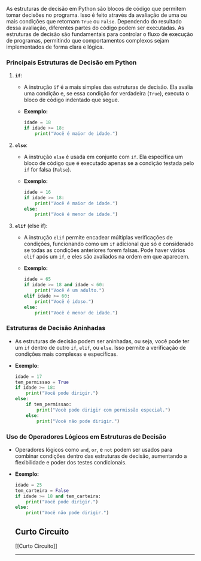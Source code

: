 As estruturas de decisão em Python são blocos de código que permitem tomar decisões no programa. Isso é feito através da avaliação de uma ou mais condições que retornam `True` ou `False`. Dependendo do resultado dessa avaliação, diferentes partes do código podem ser executadas. As estruturas de decisão são fundamentais para controlar o fluxo de execução de programas, permitindo que comportamentos complexos sejam implementados de forma clara e lógica.

### Principais Estruturas de Decisão em Python

1. **`if`**:
    
    - A instrução `if` é a mais simples das estruturas de decisão. Ela avalia uma condição e, se essa condição for verdadeira (`True`), executa o bloco de código indentado que segue.
        
    - **Exemplo:**
        
        ```python
        idade = 18
        if idade >= 18:
            print("Você é maior de idade.")
        
        ```
        
2. **`else`**:
    
    - A instrução `else` é usada em conjunto com `if`. Ela especifica um bloco de código que é executado apenas se a condição testada pelo `if` for falsa (`False`).
        
    - **Exemplo:**
        
        ```python
        idade = 16
        if idade >= 18:
            print("Você é maior de idade.")
        else:
            print("Você é menor de idade.")
        
        ```
        
3. **`elif`** (else if):
    
    - A instrução `elif` permite encadear múltiplas verificações de condições, funcionando como um `if` adicional que só é considerado se todas as condições anteriores forem falsas. Pode haver vários `elif` após um `if`, e eles são avaliados na ordem em que aparecem.
        
    - **Exemplo:**
        
        ```python
        idade = 65
        if idade >= 18 and idade < 60:
            print("Você é um adulto.")
        elif idade >= 60:
            print("Você é idoso.")
        else:
            print("Você é menor de idade.")
        
        ```
        

### Estruturas de Decisão Aninhadas

- As estruturas de decisão podem ser aninhadas, ou seja, você pode ter um `if` dentro de outro `if`, `elif`, ou `else`. Isso permite a verificação de condições mais complexas e específicas.
    
- **Exemplo:**
    
    ```python
    idade = 17
    tem_permissao = True
    if idade >= 18:
        print("Você pode dirigir.")
    else:
        if tem_permissao:
            print("Você pode dirigir com permissão especial.")
        else:
            print("Você não pode dirigir.")
    
    ```
    

### Uso de Operadores Lógicos em Estruturas de Decisão

- Operadores lógicos como `and`, `or`, e `not` podem ser usados para combinar condições dentro das estruturas de decisão, aumentando a flexibilidade e poder dos testes condicionais.
    
- **Exemplo:**
    
    ```python
    idade = 25
    tem_carteira = False
    if idade >= 18 and tem_carteira:
        print("Você pode dirigir.")
    else:
        print("Você não pode dirigir.")
    
    ```
    
    ## Curto Circuito
    
    [[Curto Circuito]]
    
	 ---